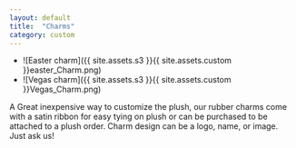 ```yaml
---
layout: default
title:  "Charms"
category: custom
---
```


- ![Easter charm]({{ site.assets.s3 }}{{ site.assets.custom }}easter_Charm.png)
- ![Vegas charm]({{ site.assets.s3 }}{{ site.assets.custom }}Vegas_Charm.png)

A Great inexpensive way to customize the plush, our rubber charms come with a satin ribbon for easy tying on plush or can be purchased to be attached to a plush order.
Charm design can be a logo, name, or image. Just ask us!